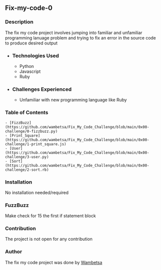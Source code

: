 ## Fix-my-code-0

### Description
The fix my code project involves jumping into familiar and unfamiliar programming lanuage problem and trying to fix an error in the source code to produce desired output

  - ### Technologies Used
    - Python
    - Javascript
    - Ruby

  - ### Challenges Experienced
    - Unfamiliar with new programming language like Ruby

### Table of Contents
    - [FizzBuzz](https://github.com/wambetsa/Fix_My_Code_Challenge/blob/main/0x00-challenge/0-fizzbuzz.py)
    - [Print_Square](https://github.com/wambetsa/Fix_My_Code_Challenge/blob/main/0x00-challenge/1-print_square.js)
    - [User](https://github.com/wambetsa/Fix_My_Code_Challenge/blob/main/0x00-challenge/3-user.py)
    - [Sort](https://github.com/wambetsa/Fix_My_Code_Challenge/blob/main/0x00-challenge/2-sort.rb)

### Installation
No installation needed/required


### FuzzBuzz
Make check for 15 the first if statement block

### Contribution
The project is not open for any contribution

### Author
The fix my code project was done by [Wambetsa](https://github.com/wambetsa)